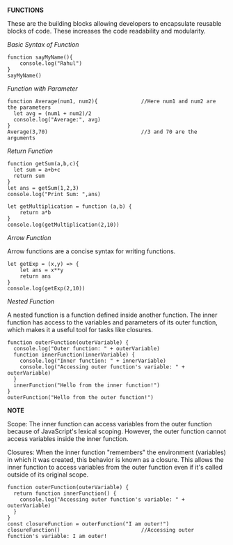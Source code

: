**FUNCTIONS**

These are the building blocks allowing developers to encapsulate reusable blocks of code. These increases the code readability and modularity.

_Basic Syntax of Function_ 
```
function sayMyName(){ 
    console.log("Rahul")
}
sayMyName()
```
_Function with Parameter_
```
function Average(num1, num2){              //Here num1 and num2 are the parameters
  let avg = (num1 + num2)/2
  console.log("Average:", avg)
}
Average(3,70)                              //3 and 70 are the arguments
```
_Return Function_
```
function getSum(a,b,c){
  let sum = a+b+c
  return sum
}
let ans = getSum(1,2,3)
console.log("Print Sum: ",ans)
```
```
let getMultiplication = function (a,b) {
    return a*b
}
console.log(getMultiplication(2,10))
```
_Arrow Function_ 

Arrow functions are a concise syntax for writing functions.
```
let getExp = (x,y) => {
    let ans = x**y
    return ans
}
console.log(getExp(2,10))
```
_Nested Function_

A nested function is a function defined inside another function. The inner function has access to the variables and parameters of its outer function, which makes it a useful tool for tasks like closures.
```
function outerFunction(outerVariable) {
  console.log("Outer function: " + outerVariable)
  function innerFunction(innerVariable) {
    console.log("Inner function: " + innerVariable)
    console.log("Accessing outer function's variable: " + outerVariable)
  }
  innerFunction("Hello from the inner function!")
}
outerFunction("Hello from the outer function!")
```

**NOTE**

Scope: The inner function can access variables from the outer function because of JavaScript's lexical scoping. However, the outer function cannot access variables inside the inner function.

Closures: When the inner function "remembers" the environment (variables) in which it was created, this behavior is known as a closure. This allows the inner function to access variables from the outer function even if it's called outside of its original scope.
```
function outerFunction(outerVariable) {
  return function innerFunction() {
    console.log("Accessing outer function's variable: " + outerVariable)
  }
}
const closureFunction = outerFunction("I am outer!")
closureFunction()                          //Accessing outer function's variable: I am outer!
```

